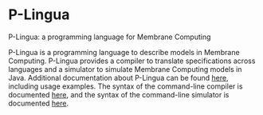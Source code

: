 # P-Lingua
P-Lingua: a programming language for Membrane Computing

P-Lingua is a programming language to describe models in Membrane Computing. P-Lingua provides a compiler to translate specifications across languages and a simulator to simulate Membrane Computing models in Java. Additional documentation about P-Lingua can be found [here](http://www.p-lingua.org), including usage examples.
The syntax of the command-line compiler is documented [here](http://www.p-lingua.org/wiki/index.php/A_command-line_compiler), and the syntax of the command-line simulator is documented [here](http://www.p-lingua.org/wiki/index.php/A_command-line_simulator). 
